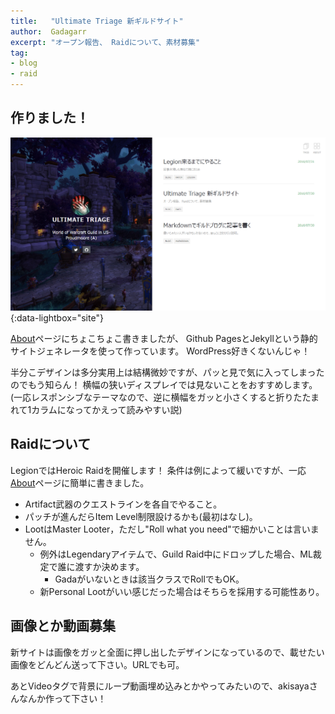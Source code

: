 ```yaml
---
title:   "Ultimate Triage 新ギルドサイト"
author:  Gadagarr
excerpt: "オープン報告、 Raidについて、素材募集"
tag:
- blog
- raid
---
```


## 作りました！

[![Site Top](/images/site_top.png)](/images/site_top.png){:data-lightbox="site"}

[About](/about#about-this-site)ページにちょこちょこ書きましたが、
Github PagesとJekyllという静的サイトジェネレータを使って作っています。
WordPress好きくないんじゃ！

半分こデザインは多分実用上は結構微妙ですが、パッと見で気に入ってしまったのでもう知らん！
横幅の狭いディスプレイでは見ないことをおすすめします。
(一応レスポンシブなテーマなので、逆に横幅をガッと小さくすると折りたたまれて1カラムになってかえって読みやすい説)

## Raidについて
LegionではHeroic Raidを開催します！
条件は例によって緩いですが、一応[About](/about#raiding)ページに簡単に書きました。

- Artifact武器のクエストラインを各自でやること。
- パッチが進んだらItem Level制限設けるかも(最初はなし)。
- LootはMaster Looter，ただし"Roll what you need"で細かいことは言いません。
    - 例外はLegendaryアイテムで、Guild Raid中にドロップした場合、ML裁定で誰に渡すか決めます。
        - Gadaがいないときは該当クラスでRollでもOK。
    - 新Personal Lootがいい感じだった場合はそちらを採用する可能性あり。

## 画像とか動画募集
新サイトは画像をガッと全面に押し出したデザインになっているので、載せたい画像をどんどん送って下さい。URLでも可。

あとVideoタグで背景にループ動画埋め込みとかやってみたいので、akisayaさんなんか作って下さい！
